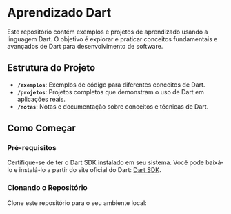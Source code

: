 # Aprendizado Dart

Este repositório contém exemplos e projetos de aprendizado usando a linguagem Dart. O objetivo é explorar e praticar conceitos fundamentais e avançados de Dart para desenvolvimento de software.

## Estrutura do Projeto

- **`/exemplos`**: Exemplos de código para diferentes conceitos de Dart.
- **`/projetos`**: Projetos completos que demonstram o uso de Dart em aplicações reais.
- **`/notas`**: Notas e documentação sobre conceitos e técnicas de Dart.

## Como Começar

### Pré-requisitos

Certifique-se de ter o Dart SDK instalado em seu sistema. Você pode baixá-lo e instalá-lo a partir do site oficial do Dart: [Dart SDK](https://dart.dev/get-dart).

### Clonando o Repositório

Clone este repositório para o seu ambiente local:
```bash


